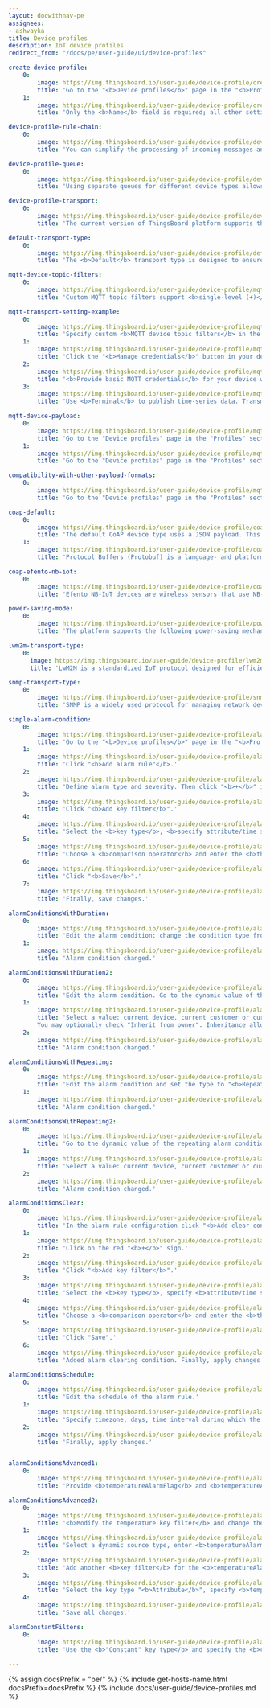 ```yaml
---
layout: docwithnav-pe
assignees:
- ashvayka
title: Device profiles
description: IoT device profiles
redirect_from: "/docs/pe/user-guide/ui/device-profiles"

create-device-profile:
    0:
        image: https://img.thingsboard.io/user-guide/device-profile/create-device-profile-1-pe.png
        title: 'Go to the "<b>Device profiles</b>" page in the "<b>Profiles</b>" section. Click the "<b>+</b>" icon in the upper-right corner and select "<b>Create new device profile</b>" from the dropdown menu.'
    1:
        image: https://img.thingsboard.io/user-guide/device-profile/create-device-profile-2-pe.png
        title: 'Only the <b>Name</b> field is required; all other settings are optional. Click "<b>Add</b>" to create the device profile.'

device-profile-rule-chain:
    0:
        image: https://img.thingsboard.io/user-guide/device-profile/device-profile-rule-chain-1-pe.png
        title: 'You can simplify the processing of incoming messages and events from any device by assigning separate rule chains to device profiles based on device type, instead of using the default rule chain.'

device-profile-queue:
    0:
        image: https://img.thingsboard.io/user-guide/device-profile/device-profile-queue-1-pe.png
        title: 'Using separate queues for different device types allows isolated and prioritized processing, ensuring critical events like fire alarms are handled promptly despite high system load.'

device-profile-transport:
    0:
        image: https://img.thingsboard.io/user-guide/device-profile/device-profile-transport-1-pe.png
        title: 'The current version of ThingsBoard platform supports the following transport types: <b>Default, MQTT, CoAP, LWM2M, SNMP</b>.'

default-transport-type:
    0:
        image: https://img.thingsboard.io/user-guide/device-profile/default-transport-type-1-pe.png
        title: 'The <b>Default</b> transport type is designed to ensure compatibility with earlier versions of the platform. Devices using this type can connect through ThingsBoard&#39;s standard APIs: <b>MQTT</b>, <b>HTTP</b>, and <b>CoAP</b>. It requires no special configuration.'

mqtt-device-topic-filters:
    0:
        image: https://img.thingsboard.io/user-guide/device-profile/mqtt-device-topic-filters-1-pe.png
        title: 'Custom MQTT topic filters support <b>single-level (+)</b> and <b>multi-level (#) wildcards</b>, making it possible to connect to almost any <b>MQTT-based device</b> that sends payloads in <b>JSON</b> or <b>Protobuf</b> format.'

mqtt-transport-setting-example:
    0:
        image: https://img.thingsboard.io/user-guide/device-profile/mqtt-transport-example-1-pe.png
        title: 'Specify custom <b>MQTT device topic filters</b> in the device profile.'
    1:
        image: https://img.thingsboard.io/user-guide/device-profile/mqtt-transport-example-2-pe.png
        title: 'Click the "<b>Manage credentials</b>" button in your device details.'
    2:
        image: https://img.thingsboard.io/user-guide/device-profile/mqtt-transport-example-3-pe.png
        title: '<b>Provide basic MQTT credentials</b> for your device with the client id &#39;c1&#39;, username &#39;t1&#39; and password &#39;secret&#39;.'
    3:
        image: https://img.thingsboard.io/user-guide/device-profile/mqtt-transport-example-4-pe.png
        title: 'Use <b>Terminal</b> to publish time-series data. Transmitted data will be displayed in the <b>"Latest telemetry" tab</b> of the device.'

mqtt-device-payload:
    0:
        image: https://img.thingsboard.io/user-guide/device-profile/mqtt-device-payload-1-pe.png
        title: 'Go to the "Device profiles" page in the "Profiles" section. Click the "+" icon in the upper-right corner and select "Create new device profile" from the dropdown menu.'
    1:
        image: https://img.thingsboard.io/user-guide/device-profile/mqtt-device-payload-2-pe.png
        title: 'Go to the "Device profiles" page in the "Profiles" section. Click the "+" icon in the upper-right corner and select "Create new device profile" from the dropdown menu.'

compatibility-with-other-payload-formats:
    0:
        image: https://img.thingsboard.io/user-guide/device-profile/mqtt-device-payload-3-pe.png
        title: 'Go to the "Device profiles" page in the "Profiles" section. Click the "+" icon in the upper-right corner and select "Create new device profile" from the dropdown menu.'

coap-default:
    0:
        image: https://img.thingsboard.io/user-guide/device-profile/coap-default-1-pe.png
        title: 'The default CoAP device type uses a JSON payload. This supports basic CoAP APIs similar to the default transport type. You can also configure devices to transmit data using Protocol Buffers (Protobuf) by changing the CoAP device payload setting to Protobuf.'
    1:
        image: https://img.thingsboard.io/user-guide/device-profile/coap-default-2-pe.png
        title: 'Protocol Buffers (Protobuf) is a language- and platform-neutral method of serializing structured data, designed primarily to reduce the size of transmitted data.'

coap-efento-nb-iot:
    0:
        image: https://img.thingsboard.io/user-guide/device-profile/coap-efento-nb-iot1-pe.png
        title: 'Efento NB-IoT devices are wireless sensors that use NB-IoT technology for energy-efficient transmission of telemetry data (e.g., temperature, humidity, pressure, open/close, leakage, and more). You can integrate them with ThingsBoard using the built-in CoAP transport, which receives messages from the devices, decodes them using Protobuf, and stores telemetry data on the platform. This data becomes instantly available for viewing, charting, dashboarding, alarm setup, and automation.'

power-saving-mode:
    0:
        image: https://img.thingsboard.io/user-guide/device-profile/power-saving-mode-1-pe.png
        title: 'The platform supports the following power-saving mechanisms for optimized device operation: Power Saving Mode (PSM), Discontinuous Reception (DRX), Extended Discontinuous Reception (eDRX).'

lwm2m-transport-type:
    0:
      image: https://img.thingsboard.io/user-guide/device-profile/lwm2m-transport-type-1-pe.png
      title: 'LwM2M is a standardized IoT protocol designed for efficient management of resource-constrained devices. It enables centralized configuration, remote firmware updates, and real-time device monitoring.'

snmp-transport-type:
    0:
        image: https://img.thingsboard.io/user-guide/device-profile/snmp-transport-type-1-pe.png
        title: 'SNMP is a widely used protocol for managing network devices such as routers, switches, and servers. It enables the collection and analysis of device status and performance data.'

simple-alarm-condition:
    0:
        image: https://img.thingsboard.io/user-guide/device-profile/alarm-example-1-step-1-pe.png
        title: 'Go to the "<b>Device profiles</b>" page in the "<b>Profiles</b>" section. Select your device profile (e.g., Thermostats). Navigate to the "Alarm rules" tab and click the "pencil" icon to edit.'
    1:
        image: https://img.thingsboard.io/user-guide/device-profile/alarm-example-1-step-2-pe.png
        title: 'Click "<b>Add alarm rule"</b>.'
    2:
        image: https://img.thingsboard.io/user-guide/device-profile/alarm-example-1-step-3-pe.png
        title: 'Define alarm type and severity. Then click "<b>+</b>" icon to add a new alarm condition.'
    3:
        image: https://img.thingsboard.io/user-guide/device-profile/alarm-example-1-step-4-pe.png
        title: 'Click "<b>Add key filter</b>".'
    4:
        image: https://img.thingsboard.io/user-guide/device-profile/alarm-example-1-step-5-pe.png
        title: 'Select the <b>key type</b>, <b>specify attribute/time series key name</b>, and choose the <b>value type</b>. Then click "<b>Add</b>" under the "<b>Filters</b>".'
    5:
        image: https://img.thingsboard.io/user-guide/device-profile/alarm-example-1-step-6-pe.png
        title: 'Choose a <b>comparison operator</b> and enter the <b>threshold value</b>. Click "<b>Add</b>" in the bottom-right corner to confirm.'
    6:
        image: https://img.thingsboard.io/user-guide/device-profile/alarm-example-1-step-7-pe.png
        title: 'Click "<b>Save</b>".'
    7:
        image: https://img.thingsboard.io/user-guide/device-profile/alarm-example-1-step-8-pe.png
        title: 'Finally, save changes.'

alarmСonditionsWithDuration:
    0:
        image: https://img.thingsboard.io/user-guide/device-profile/alarm-example-2-step-1-pe.png
        title: 'Edit the alarm condition: change the condition type from "<b>Simple</b>" to "<b>Duration</b>". Specify the <b>duration value</b> and its <b>unit of measurement</b>. Save changes.'
    1:
        image: https://img.thingsboard.io/user-guide/device-profile/alarm-example-2-step-2-pe.png
        title: 'Alarm condition changed.'

alarmСonditionsWithDuration2:
    0:
        image: https://img.thingsboard.io/user-guide/device-profile/alarm-example-2-step-3-pe.png
        title: 'Edit the alarm condition. Go to the dynamic value of the alarm delay by pressing the "<b>Switch to dynamic value</b>" button.'
    1:      
        image: https://img.thingsboard.io/user-guide/device-profile/alarm-example-2-step-4-pe.png
        title: 'Select a value: current device, current customer or current tenant. And specify the attribute from which the alarm threshold value will be taken.
        You may optionally check "Inherit from owner". Inheritance allows to take the threshold value from customer if it is not set on the device level. If the attribute value is not set on both device and customer levels, rule will take the value from the tenant attributes. Save changes.'
    2:
        image: https://img.thingsboard.io/user-guide/device-profile/alarm-example-2-step-5-pe.png
        title: 'Alarm condition changed.'

alarmСonditionsWithRepeating:
    0:
        image: https://img.thingsboard.io/user-guide/device-profile/alarm-example-3-step-1-pe.png
        title: 'Edit the alarm condition and set the type to "<b>Repeating</b>". Specify the <b>count of events</b>. Save the condition.'
    1:
        image: https://img.thingsboard.io/user-guide/device-profile/alarm-example-3-step-2-pe.png
        title: 'Alarm condition changed.'

alarmСonditionsWithRepeating2:
    0:
        image: https://img.thingsboard.io/user-guide/device-profile/alarm-example-3-step-3-pe.png
        title: 'Go to the dynamic value of the repeating alarm condition by pressing the "<b>Switch to dynamic value" button</b>".'
    1:
        image: https://img.thingsboard.io/user-guide/device-profile/alarm-example-3-step-4-pe.png
        title: 'Select a value: current device, current customer or current tenant. And specify the attribute from which the value will be taken, how many times the threshold value must be exceeded for an alarm to be triggered. You may optionally check "Inherit from owner". Inheritance allows to take the threshold value from customer if it is not set on the device level. If the attribute value is not set on both device and customer levels, rule will take the value from the tenant attributes. Save changes.'
    2:
        image: https://img.thingsboard.io/user-guide/device-profile/alarm-example-3-step-5-pe.png
        title: 'Alarm condition changed.'

alarmСonditionsClear:
    0:
        image: https://img.thingsboard.io/user-guide/device-profile/alarm-example-4-step-1-pe.png
        title: 'In the alarm rule configuration click "<b>Add clear condition</b>" button.'
    1:
        image: https://img.thingsboard.io/user-guide/device-profile/alarm-example-4-step-2-pe.png
        title: 'Click on the red "<b>+</b>" sign.'
    2:
        image: https://img.thingsboard.io/user-guide/device-profile/alarm-example-4-step-3-pe.png
        title: 'Click "<b>Add key filter</b>".'
    3:
        image: https://img.thingsboard.io/user-guide/device-profile/alarm-example-4-step-4-pe.png
        title: 'Select the <b>key type</b>, specify <b>attribute/time series key name</b>, and choose the <b>value type</b>. Then click "<b>Add</b>" under the "<b>Filters</b>".'
    4:
        image: https://img.thingsboard.io/user-guide/device-profile/alarm-example-4-step-5-pe.png
        title: 'Choose a <b>comparison operator</b> and enter the <b>threshold value</b>. Click "<b>Add</b>" in the bottom-right corner to confirm. Click "Add".'
    5:
        image: https://img.thingsboard.io/user-guide/device-profile/alarm-example-4-step-6-pe.png
        title: 'Click "Save".'
    6:
        image: https://img.thingsboard.io/user-guide/device-profile/alarm-example-4-step-7-pe.png
        title: 'Added alarm clearing condition. Finally, apply changes.'

alarmСonditionsSchedule:
    0:
        image: https://img.thingsboard.io/user-guide/device-profile/alarm-example-5-step-1-pe.png
        title: 'Edit the schedule of the alarm rule.'
    1:
        image: https://img.thingsboard.io/user-guide/device-profile/alarm-example-5-step-2-pe.png
        title: 'Specify timezone, days, time interval during which the alarm rule should be active. Click "Save".'
    2:
        image: https://img.thingsboard.io/user-guide/device-profile/alarm-example-5-step-3-pe.png
        title: 'Finally, apply changes.'


alarmСonditionsAdvanced1:
    0:
        image: https://img.thingsboard.io/user-guide/device-profile/alarm-example-6-step-6-pe.png
        title: 'Provide <b>temperatureAlarmFlag</b> and <b>temperatureAlarmThreshold</b> as server attributes for your device.'

alarmСonditionsAdvanced2:
    0:
        image: https://img.thingsboard.io/user-guide/device-profile/alarm-example-6-step-1-pe.png  
        title: '<b>Modify the temperature key filter</b> and change the <b>value type to dynamic</b>.'
    1:
        image: https://img.thingsboard.io/user-guide/device-profile/alarm-example-6-step-2-pe.png
        title: 'Select a dynamic source type, enter <b>temperatureAlarmThreshold</b>, and click "<b>Update</b>". Optionally, check "Inherit from owner". This allows the threshold value to be taken from the customer if it is not set at the device level. If it is not set at either the device or customer level, the rule will use the value from <b>tenant attributes</b>.'
    2:
        image: https://img.thingsboard.io/user-guide/device-profile/alarm-example-6-step-3-pe.png
        title: 'Add another <b>key filter</b> for the <b>temperatureAlarmFlag</b>, then click "<b>Add</b>".'
    3:
        image: https://img.thingsboard.io/user-guide/device-profile/alarm-example-6-step-4-pe.png
        title: 'Select the key type "<b>Attribute</b>", specify <b>temperatureAlarmFlag</b> attribute as the key name, and choose "<b>Boolean</b>" value type. Choose a <b>comparison operator</b> and enter <b>threshold value</b>. Then click "<b>Add</b>".'
    4:
        image: https://img.thingsboard.io/user-guide/device-profile/alarm-example-6-step-5-pe.png
        title: 'Save all changes.'

alarmСonstantFilters:
    0:
        image: https://img.thingsboard.io/user-guide/device-profile/alarm-example-7-step-1-pe.png
        title: 'Use the <b>"Constant" key type</b> and specify the <b>constant value</b> you want to compare with the tenant or customer attribute value. Apply all changes.'

---
```


{% assign docsPrefix = "pe/" %}
{% include get-hosts-name.html docsPrefix=docsPrefix %}
{% include docs/user-guide/device-profiles.md %}